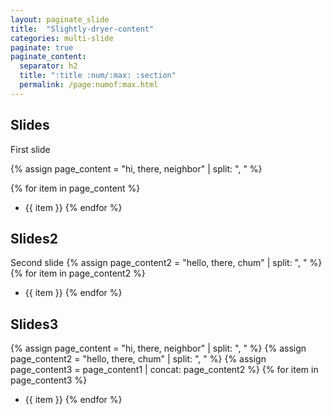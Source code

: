 ```yaml
---
layout: paginate_slide
title:  "Slightly-dryer-content"
categories: multi-slide
paginate: true
paginate_content:
  separator: h2
  title: ":title :num/:max: :section"
  permalink: /page:numof:max.html
---
```


## Slides
First slide

{% assign page_content = "hi, there, neighbor" | split: ", " %}

{% for item in page_content %}
- {{ item }}
{% endfor %}

## Slides2
Second slide
{% assign page_content2 = "hello, there, chum" | split: ", " %}
{% for item in page_content2 %}
- {{ item }}
{% endfor %}



## Slides3
{% assign page_content = "hi, there, neighbor" | split: ", " %}
{% assign page_content2 = "hello, there, chum" | split: ", " %}
{% assign page_content3 = page_content1 | concat: page_content2  %}
{% for item in page_content3 %}
- {{ item }}
{% endfor %}
